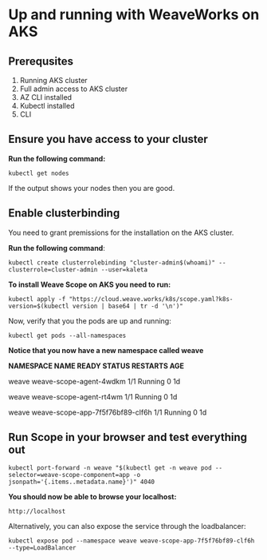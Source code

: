 # Up and running with WeaveWorks on AKS
## Prerequsites
1. Running AKS cluster 
2. Full admin access to AKS cluster
3. AZ CLI installed
4. Kubectl installed
5. CLI

## Ensure you have access to your cluster

__Run the following command:__<p>`kubectl get nodes`

If the output shows your nodes then you are good.

## Enable clusterbinding
You need to grant premissions for the installation on the AKS cluster.

__Run the following command__: <p>
`kubectl create clusterrolebinding "cluster-admin$(whoami)" --clusterrole=cluster-admin --user=kaleta`

__To install Weave Scope on AKS you need to run:__

`kubectl apply -f "https://cloud.weave.works/k8s/scope.yaml?k8s-version=$(kubectl version | base64 | tr -d '\n')"`

Now, verify that you the pods are up and running:

`kubectl get pods --all-namespaces`

**Notice that you now have a new namespace called weave**<p>

**NAMESPACE        NAME                              READY     STATUS    RESTARTS   AGE**<p>
weave              weave-scope-agent-4wdkm           1/1      Running    0          1d<p>
weave              weave-scope-agent-rt4wm           1/1      Running    0          1d<p>
weave              weave-scope-app-7f5f76bf89-clf6h  1/1      Running    0           1d<p>

## Run Scope in your browser and test everything out

`kubectl port-forward -n weave "$(kubectl get -n weave pod --selector=weave-scope-component=app -o jsonpath='{.items..metadata.name}')" 4040`

**You should now be able to browse your localhost:**<p>
`http://localhost`

Alternatively, you can also expose the service through the loadbalancer:

`kubectl expose pod --namespace weave weave-scope-app-7f5f76bf89-clf6h --type=LoadBalancer`

